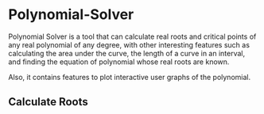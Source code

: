 # Polynomial-Solver

Polynomial Solver is a tool that can calculate real roots and critical points of any real polynomial of any degree, with other interesting features such as calculating the area under the curve, the length of a curve in an interval, and finding the equation of polynomial whose real roots are known.

Also, it contains features to plot interactive user graphs of the polynomial.

## Calculate Roots
